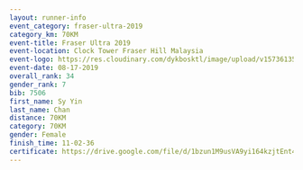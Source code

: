 ```yaml
---
layout: runner-info 
event_category: fraser-ultra-2019 
category_km: 70KM 
event-title: Fraser Ultra 2019 
event-location: Clock Tower Fraser Hill Malaysia 
event-logo: https://res.cloudinary.com/dykbosktl/image/upload/v1573613535/Logo/logo_mfst7w.jpg
event-date: 08-17-2019 
overall_rank: 34
gender_rank: 7
bib: 7506
first_name: Sy Yin
last_name: Chan
distance: 70KM
category: 70KM
gender: Female
finish_time: 11-02-36
certificate: https://drive.google.com/file/d/1bzun1M9usVA9yi164kzjtEnt43ydQir4/view?usp=sharing
---
```

